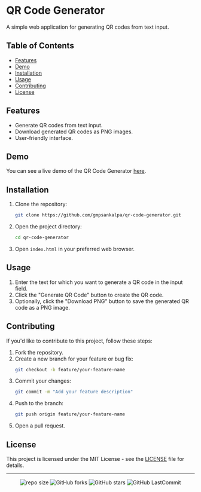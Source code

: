 # QR Code Generator

A simple web application for generating QR codes from text input.

## Table of Contents
- [Features](#features)
- [Demo](#demo)
- [Installation](#installation)
- [Usage](#usage)
- [Contributing](#contributing)
- [License](#license)

## Features

- Generate QR codes from text input.
- Download generated QR codes as PNG images.
- User-friendly interface.

## Demo

You can see a live demo of the QR Code Generator [here](#).

## Installation

1. Clone the repository:

    ```bash
    git clone https://github.com/gmpsankalpa/qr-code-generator.git
    ```

2. Open the project directory:

    ```bash
    cd qr-code-generator
    ```

3. Open `index.html` in your preferred web browser.

## Usage

1. Enter the text for which you want to generate a QR code in the input field.
2. Click the "Generate QR Code" button to create the QR code.
3. Optionally, click the "Download PNG" button to save the generated QR code as a PNG image.

## Contributing

If you'd like to contribute to this project, follow these steps:

1. Fork the repository.
2. Create a new branch for your feature or bug fix:
    ```bash
    git checkout -b feature/your-feature-name
    ```
3. Commit your changes:
    ```bash
    git commit -m "Add your feature description"
    ```
4. Push to the branch:
    ```bash
    git push origin feature/your-feature-name
    ```
5. Open a pull request.

## License

This project is licensed under the MIT License - see the [LICENSE](LICENSE) file for details.

---

<div align="center">

   ![repo size](https://img.shields.io/github/repo-size/gmpsankalpa/qr-code-generator?label=Repo%20Size&style=for-the-badge&labelColor=black&color=20bf6b)
   ![GitHub forks](https://img.shields.io/github/forks/gmpsankalpa/qr-code-generator?&labelColor=black&color=0fb9b1&style=for-the-badge)
   ![GitHub stars](https://img.shields.io/github/stars/gmpsankalpa/qr-code-generator?&labelColor=black&color=f7b731&style=for-the-badge)
   ![GitHub LastCommit](https://img.shields.io/github/last-commit/gmpsankalpa/qr-code-generator?logo=github&labelColor=black&color=d1d8e0&style=for-the-badge)

</div>